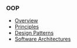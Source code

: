 ### OOP
- [Overview]()
- [Principles]()
- [Design Patterns](software-design/design-patterns.md)
- [Software Architectures]()
